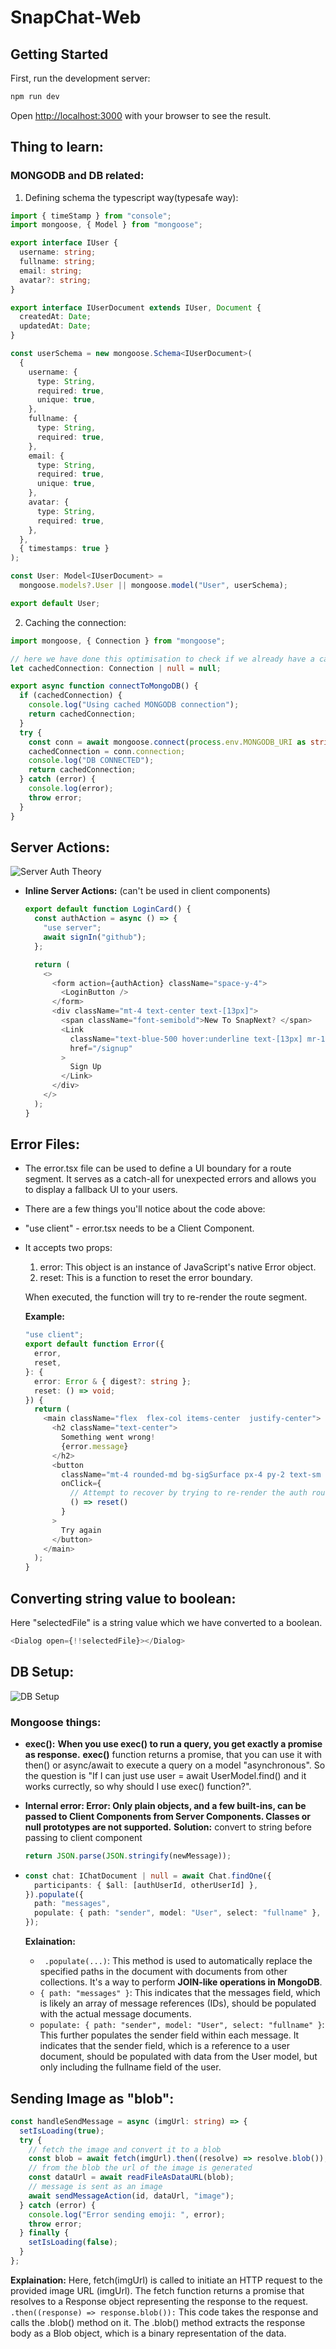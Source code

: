 # SnapChat-Web

## Getting Started

First, run the development server:

```bash
npm run dev
```

Open [http://localhost:3000](http://localhost:3000) with your browser to see the result.

## Thing to learn:

### MONGODB and DB related:

1. Defining schema the typescript way(typesafe way):

```typescript
import { timeStamp } from "console";
import mongoose, { Model } from "mongoose";

export interface IUser {
  username: string;
  fullname: string;
  email: string;
  avatar?: string;
}

export interface IUserDocument extends IUser, Document {
  createdAt: Date;
  updatedAt: Date;
}

const userSchema = new mongoose.Schema<IUserDocument>(
  {
    username: {
      type: String,
      required: true,
      unique: true,
    },
    fullname: {
      type: String,
      required: true,
    },
    email: {
      type: String,
      required: true,
      unique: true,
    },
    avatar: {
      type: String,
      required: true,
    },
  },
  { timestamps: true }
);

const User: Model<IUserDocument> =
  mongoose.models?.User || mongoose.model("User", userSchema);

export default User;
```

2. Caching the connection:

```typescript
import mongoose, { Connection } from "mongoose";

// here we have done this optimisation to check if we already have a cached connection
let cachedConnection: Connection | null = null;

export async function connectToMongoDB() {
  if (cachedConnection) {
    console.log("Using cached MONGODB connection");
    return cachedConnection;
  }
  try {
    const conn = await mongoose.connect(process.env.MONGODB_URI as string);
    cachedConnection = conn.connection;
    console.log("DB CONNECTED");
    return cachedConnection;
  } catch (error) {
    console.log(error);
    throw error;
  }
}
```

## Server Actions:

![Server Auth Theory](./ServerAuth.png)

- **Inline Server Actions:** (can't be used in client components)

  ```typescript
  export default function LoginCard() {
    const authAction = async () => {
      "use server";
      await signIn("github");
    };

    return (
      <>
        <form action={authAction} className="space-y-4">
          <LoginButton />
        </form>
        <div className="mt-4 text-center text-[13px]">
          <span className="font-semibold">New To SnapNext? </span>
          <Link
            className="text-blue-500 hover:underline text-[13px] mr-1 "
            href="/signup"
          >
            Sign Up
          </Link>
        </div>
      </>
    );
  }
  ```

## Error Files:

- The error.tsx file can be used to define a UI boundary for a route segment. It serves as a catch-all for unexpected errors and allows you to display a fallback UI to your users.

- There are a few things you'll notice about the code above:

- "use client" - error.tsx needs to be a Client Component.
- It accepts two props:

  1. error: This object is an instance of JavaScript's native Error object.
  2. reset: This is a function to reset the error boundary.

  When executed, the function will try to re-render the route segment.

  **Example:**

  ```typescript
  "use client";
  export default function Error({
    error,
    reset,
  }: {
    error: Error & { digest?: string };
    reset: () => void;
  }) {
    return (
      <main className="flex  flex-col items-center  justify-center">
        <h2 className="text-center">
          Something went wrong!
          {error.message}
        </h2>
        <button
          className="mt-4 rounded-md bg-sigSurface px-4 py-2 text-sm text-white transition-colors hover:bg-main"
          onClick={
            // Attempt to recover by trying to re-render the auth route segments
            () => reset()
          }
        >
          Try again
        </button>
      </main>
    );
  }
  ```

## Converting string value to boolean:

Here "selectedFile" is a string value which we have converted to a boolean.

```typescript
<Dialog open={!!selectedFile}></Dialog>
```

## DB Setup:

![DB Setup](./DB.png)

### Mongoose things:

- **exec():**
  **When you use exec() to run a query, you get exactly a promise as response.**
  **exec()** function returns a promise, that you can use it with then() or async/await to execute a query on a model "asynchronous". So the question is "If I can just use user = await UserModel.find() and it works currectly, so why should I use exec() function?".

- **Internal error: Error: Only plain objects, and a few built-ins, can be passed to Client Components from Server Components. Classes or null prototypes are not supported.**
  **Solution:** convert to string before passing to client component

  ```typescript
  return JSON.parse(JSON.stringify(newMessage));
  ```

- ```typescript
  const chat: IChatDocument | null = await Chat.findOne({
    participants: { $all: [authUserId, otherUserId] },
  }).populate({
    path: "messages",
    populate: { path: "sender", model: "User", select: "fullname" },
  });
  ```

  **Exlaination:**

  - ` .populate(...)`: This method is used to automatically replace the specified paths in the document with documents from other collections. It's a way to perform **JOIN-like operations in MongoDB**.
  - `{ path: "messages" }`: This indicates that the messages field, which is likely an array of message references (IDs), should be populated with the actual message documents.
  - `populate: { path: "sender", model: "User", select: "fullname" }`: This further populates the sender field within each message. It indicates that the sender field, which is a reference to a user document, should be populated with data from the User model, but only including the fullname field of the user.

## Sending Image as "blob":

```typescript
const handleSendMessage = async (imgUrl: string) => {
  setIsLoading(true);
  try {
    // fetch the image and convert it to a blob
    const blob = await fetch(imgUrl).then((resolve) => resolve.blob());
    // from the blob the url of the image is generated
    const dataUrl = await readFileAsDataURL(blob);
    // message is sent as an image
    await sendMessageAction(id, dataUrl, "image");
  } catch (error) {
    console.log("Error sending emoji: ", error);
    throw error;
  } finally {
    setIsLoading(false);
  }
};
```

**Explaination:**
Here, fetch(imgUrl) is called to initiate an HTTP request to the provided image URL (imgUrl). The fetch function returns a promise that resolves to a Response object representing the response to the request.
`.then((response) => response.blob()):` This code takes the response and calls the .blob() method on it. The .blob() method extracts the response body as a Blob object, which is a binary representation of the data.
